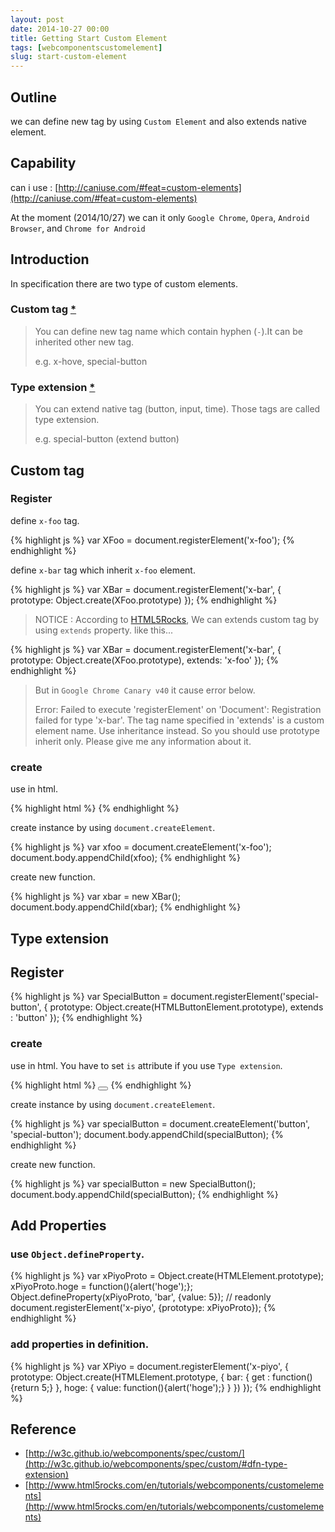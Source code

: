 ```yaml
---
layout: post
date: 2014-10-27 00:00
title: Getting Start Custom Element
tags: [webcomponentscustomelement]
slug: start-custom-element
---
```


## Outline

we can define new tag by using `Custom Element` and also extends native element.

## Capability

can i use : [http://caniuse.com/#feat=custom-elements](http://caniuse.com/#feat=custom-elements)

At the moment (2014/10/27) we can it only `Google Chrome`, `Opera`, `Android Browser`, and `Chrome for Android`

## Introduction

In specification there are two type of custom elements.

### Custom tag [*](http://w3c.github.io/webcomponents/spec/custom/#dfn-custom-tag)

> You can define new tag name which contain hyphen (`-`).It can be inherited other new tag.
>
>	e.g. x-hove, special-button
	
### Type extension [*](http://w3c.github.io/webcomponents/spec/custom/#dfn-type-extension)


> You can extend native tag (button, input, time).
> Those tags are called type extension.
> 
> e.g. special-button (extend button)
	

## Custom tag

### Register

define `x-foo` tag.

{% highlight js %}
	var XFoo = document.registerElement('x-foo');
{% endhighlight %}
	 
define `x-bar` tag which inherit `x-foo` element.

{% highlight js %}
	var XBar = document.registerElement('x-bar', {
    	prototype: Object.create(XFoo.prototype)
  	});
{% endhighlight %}

> NOTICE :
> According to [HTML5Rocks](http://www.html5rocks.com/en/tutorials/webcomponents/customelements/#extendcustomeel), We can extends custom tag by using `extends` property. like this...

{% highlight js %}
	var XBar = document.registerElement('x-bar', {
    	prototype: Object.create(XFoo.prototype),
    	extends: 'x-foo'
  	});
{% endhighlight %}

> But in `Google Chrome Canary v40` it cause error below.
> 
> Error: Failed to execute 'registerElement' on 'Document': Registration failed for type 'x-bar'. The tag name specified in 'extends' is a custom element name. Use inheritance instead.
> So you should use prototype inherit only.
> Please give me any information about it.


### create

use in html.

{% highlight html %}
<x-foo></x-foo>
<x-bar></x-bar>
{% endhighlight %}

create instance by using `document.createElement`.

{% highlight js %}
var xfoo = document.createElement('x-foo');
document.body.appendChild(xfoo);
{% endhighlight %}

create new function.

{% highlight js %}
var xbar = new XBar();
document.body.appendChild(xbar);
{% endhighlight %}

## Type extension

## Register

{% highlight js %}
var SpecialButton = document.registerElement('special-button', {
	prototype: Object.create(HTMLButtonElement.prototype),
	extends  : 'button'
});
{% endhighlight %}


### create

use in html.
You have to set `is` attribute if you use `Type extension`.

{% highlight html %}
<button is="special-button"></button>
{% endhighlight %}
	
create instance by using `document.createElement`.

{% highlight js %}
var specialButton =  document.createElement('button', 'special-button');
document.body.appendChild(specialButton);
{% endhighlight %}
	
create new function.

{% highlight js %}
var specialButton = new SpecialButton();
document.body.appendChild(specialButton);
{% endhighlight %}
	

## Add Properties

### use `Object.defineProperty`.

{% highlight js %}
var xPiyoProto = Object.create(HTMLElement.prototype);
xPiyoProto.hoge = function(){alert('hoge');};
Object.defineProperty(xPiyoProto, 'bar', {value: 5}); // readonly
document.registerElement('x-piyo', {prototype: xPiyoProto});
{% endhighlight %}

### add properties in definition.

{% highlight js %}
var XPiyo = document.registerElement('x-piyo', {
	prototype: Object.create(HTMLElement.prototype, {
  		bar: {
    		get : function(){return 5;}
  		},
  		hoge: {
    		value: function(){alert('hoge');}
  		}
	})
});
{% endhighlight %}
  	
## Reference

* [http://w3c.github.io/webcomponents/spec/custom/](http://w3c.github.io/webcomponents/spec/custom/#dfn-type-extension)
* [http://www.html5rocks.com/en/tutorials/webcomponents/customelements](http://www.html5rocks.com/en/tutorials/webcomponents/customelements)

